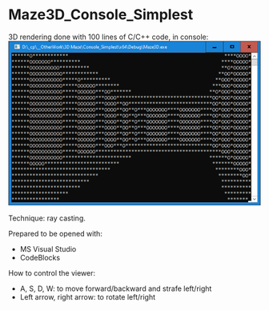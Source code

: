 # Maze3D_Console_Simplest
3D rendering done with 100 lines of C/C++ code, in console:
![Snapshot](/Snapshot.png)

Technique: ray casting.

Prepared to be opened with:
- MS Visual Studio
- CodeBlocks

How to control the viewer:
- A, S, D, W: to move forward/backward and strafe left/right
- Left arrow, right arrow: to rotate left/right
